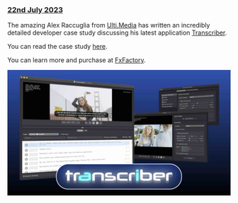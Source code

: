 ### [22nd July 2023](/news/20230722)

The amazing Alex Raccuglia from [Ulti.Media](https://ulti.media) has written an incredibly detailed developer case study discussing his latest application [Transcriber](/tools/transcriber/).

You can read the case study [here](/developer-case-studies/transcriber/).

You can learn more and purchase at [FxFactory](https://fxfactory.com/info/transcriber/).

[![](/static/transcriber.jpeg)](https://www.youtube.com/watch?v=G96-HF0ht4E)